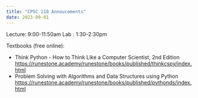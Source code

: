 ```yaml
---
title: "CPSC 110 Annoucements"
date: 2023-09-01
---
```


Lecture: 9:00-11:50am
Lab : 1:30-2:30pm

Textbooks (free online):

* Think Python - How to Think Like a Computer Scientist, 2nd Edition https://runestone.academy/runestone/books/published/thinkcspy/index.html
* Problem Solving with Algorithms and Data Structures using Python https://runestone.academy/runestone/books/published/pythonds/index.html
